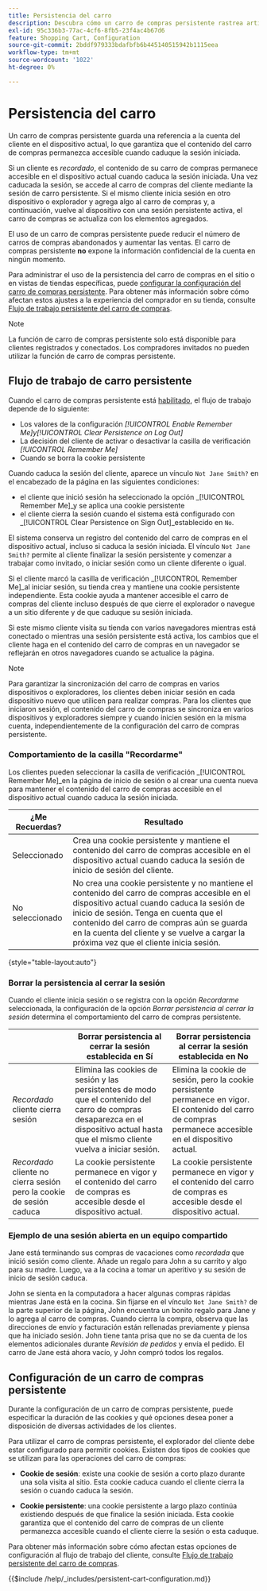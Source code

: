 ```yaml
---
title: Persistencia del carro
description: Descubra cómo un carro de compras persistente rastrea artículos de carro de compras no comprados y guarda la información para la próxima visita del cliente.
exl-id: 95c336b3-77ac-4cf6-8fb5-23f4ac4b67d6
feature: Shopping Cart, Configuration
source-git-commit: 2bddf979333bdafbfb6b445140515942b1115eea
workflow-type: tm+mt
source-wordcount: '1022'
ht-degree: 0%

---
```


# Persistencia del carro

Un carro de compras persistente guarda una referencia a la cuenta del cliente en el dispositivo actual, lo que garantiza que el contenido del carro de compras permanezca accesible cuando caduque la sesión iniciada.

Si un cliente es _recordado_, el contenido de su carro de compras permanece accesible en el dispositivo actual cuando caduca la sesión iniciada. Una vez caducada la sesión, se accede al carro de compras del cliente mediante la sesión de carro persistente. Si el mismo cliente inicia sesión en otro dispositivo o explorador y agrega algo al carro de compras y, a continuación, vuelve al dispositivo con una sesión persistente activa, el carro de compras se actualiza con los elementos agregados.

El uso de un carro de compras persistente puede reducir el número de carros de compras abandonados y aumentar las ventas. El carro de compras persistente **no** expone la información confidencial de la cuenta en ningún momento.

Para administrar el uso de la persistencia del carro de compras en el sitio o en vistas de tiendas específicas, puede [configurar la configuración del carro de compras persistente](#configure-a-persistent-cart). Para obtener más información sobre cómo afectan estos ajustes a la experiencia del comprador en su tienda, consulte [Flujo de trabajo persistente del carro de compras](#persistent-cart-workflow).

>[!NOTE]
>
>La función de carro de compras persistente solo está disponible para clientes registrados y conectados. Los compradores invitados no pueden utilizar la función de carro de compras persistente.

## Flujo de trabajo de carro persistente

Cuando el carro de compras persistente está [habilitado](#configure-a-persistent-cart), el flujo de trabajo depende de lo siguiente:

- Los valores de la configuración _[!UICONTROL Enable Remember Me]_y_[!UICONTROL Clear Persistence on Log Out]_
- La decisión del cliente de activar o desactivar la casilla de verificación _[!UICONTROL Remember Me]_
- Cuando se borra la cookie persistente

Cuando caduca la sesión del cliente, aparece un vínculo `Not Jane Smith?` en el encabezado de la página en las siguientes condiciones:
- el cliente que inició sesión ha seleccionado la opción _[!UICONTROL Remember Me]_y se aplica una cookie persistente
- el cliente cierra la sesión cuando el sistema está configurado con _[!UICONTROL Clear Persistence on Sign Out]_establecido en `No`.

El sistema conserva un registro del contenido del carro de compras en el dispositivo actual, incluso si caduca la sesión iniciada. El vínculo `Not Jane Smith?` permite al cliente finalizar la sesión persistente y comenzar a trabajar como invitado, o iniciar sesión como un cliente diferente o igual.

Si el cliente marcó la casilla de verificación _[!UICONTROL Remember Me]_al iniciar sesión, su tienda crea y mantiene una cookie persistente independiente. Esta cookie ayuda a mantener accesible el carro de compras del cliente incluso después de que cierre el explorador o navegue a un sitio diferente y de que caduque su sesión iniciada.

Si este mismo cliente visita su tienda con varios navegadores mientras está conectado o mientras una sesión persistente está activa, los cambios que el cliente haga en el contenido del carro de compras en un navegador se reflejarán en otros navegadores cuando se actualice la página.

>[!NOTE]
>
>Para garantizar la sincronización del carro de compras en varios dispositivos o exploradores, los clientes deben iniciar sesión en cada dispositivo nuevo que utilicen para realizar compras. Para los clientes que iniciaron sesión, el contenido del carro de compras se sincroniza en varios dispositivos y exploradores siempre y cuando inicien sesión en la misma cuenta, independientemente de la configuración del carro de compras persistente.

### Comportamiento de la casilla &quot;Recordarme&quot;

Los clientes pueden seleccionar la casilla de verificación _[!UICONTROL Remember Me]_en la página de inicio de sesión o al crear una cuenta nueva para mantener el contenido del carro de compras accesible en el dispositivo actual cuando caduca la sesión iniciada.

| ¿Me Recuerdas? | Resultado |
| ------------ |  ------ |
| Seleccionado | Crea una cookie persistente y mantiene el contenido del carro de compras accesible en el dispositivo actual cuando caduca la sesión de inicio de sesión del cliente. |
| No seleccionado | No crea una cookie persistente y no mantiene el contenido del carro de compras accesible en el dispositivo actual cuando caduca la sesión de inicio de sesión. Tenga en cuenta que el contenido del carro de compras aún se guarda en la cuenta del cliente y se vuelve a cargar la próxima vez que el cliente inicia sesión. |

{style="table-layout:auto"}

### Borrar la persistencia al cerrar la sesión

Cuando el cliente inicia sesión o se registra con la opción _Recordarme_ seleccionada, la configuración de la opción _Borrar persistencia al cerrar la sesión_ determina el comportamiento del carro de compras persistente.

|  | Borrar persistencia al cerrar la sesión establecida en Sí | Borrar persistencia al cerrar la sesión establecida en No |
| ------ | ------ | ------ |
| _Recordado_ cliente cierra sesión | Elimina las cookies de sesión y las persistentes de modo que el contenido del carro de compras desaparezca en el dispositivo actual hasta que el mismo cliente vuelva a iniciar sesión. | Elimina la cookie de sesión, pero la cookie persistente permanece en vigor. El contenido del carro de compras permanece accesible en el dispositivo actual. |
| _Recordado_ cliente no cierra sesión pero la cookie de sesión caduca | La cookie persistente permanece en vigor y el contenido del carro de compras es accesible desde el dispositivo actual. | La cookie persistente permanece en vigor y el contenido del carro de compras es accesible desde el dispositivo actual. |

### Ejemplo de una sesión abierta en un equipo compartido

Jane está terminando sus compras de vacaciones como _recordada_ que inició sesión como cliente. Añade un regalo para John a su carrito y algo para su madre. Luego, va a la cocina a tomar un aperitivo y su sesión de inicio de sesión caduca.

John se sienta en la computadora a hacer algunas compras rápidas mientras Jane está en la cocina. Sin fijarse en el vínculo `Not Jane Smith?` de la parte superior de la página, John encuentra un bonito regalo para Jane y lo agrega al carro de compras. Cuando cierra la compra, observa que las direcciones de envío y facturación están rellenadas previamente y piensa que ha iniciado sesión. John tiene tanta prisa que no se da cuenta de los elementos adicionales durante _Revisión de pedidos_ y envía el pedido. El carro de Jane está ahora vacío, y John compró todos los regalos.

## Configuración de un carro de compras persistente

Durante la configuración de un carro de compras persistente, puede especificar la duración de las cookies y qué opciones desea poner a disposición de diversas actividades de los clientes.

Para utilizar el carro de compras persistente, el explorador del cliente debe estar configurado para permitir cookies. Existen dos tipos de cookies que se utilizan para las operaciones del carro de compras:

- **Cookie de sesión**: existe una cookie de sesión a corto plazo durante una sola visita al sitio. Esta cookie caduca cuando el cliente cierra la sesión o cuando caduca la sesión.

- **Cookie persistente**: una cookie persistente a largo plazo continúa existiendo después de que finalice la sesión iniciada. Esta cookie garantiza que el contenido del carro de compras de un cliente permanezca accesible cuando el cliente cierre la sesión o esta caduque.

Para obtener más información sobre cómo afectan estas opciones de configuración al flujo de trabajo del cliente, consulte [Flujo de trabajo persistente del carro de compras](#persistent-cart-workflow).

{{$include /help/_includes/persistent-cart-configuration.md}}
